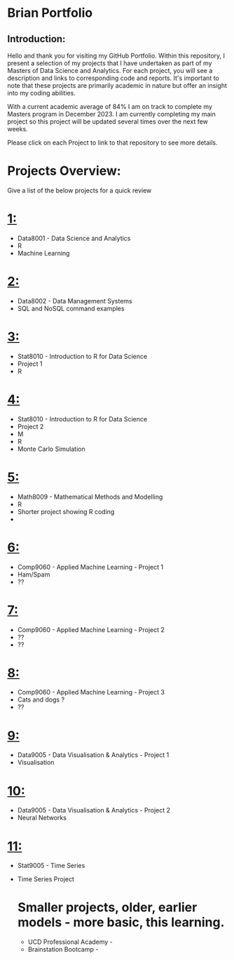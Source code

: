 # Brian Portfolio

## Introduction:
Hello and thank you for visiting my GitHub Portfolio. Within this repository, I present a selection of my projects that I have undertaken as part of my Masters of Data Science and Analytics. For each project, you will see a description and links to corresponding code and reports. It's important to note that these projects are primarily academic in nature but offer an insight into my coding abilities.

With a current academic average of 84% I am on track to complete my Masters program in December 2023. I am currently completing my main project so this project will be updated several times over the next few weeks.

Please click on each Project to link to that repository to see more details.

# Projects Overview:
Give a list of the below projects for a quick review


# [1: ](https://github.com/bhiggi01/mtu_1_data8001)
* Data8001 - Data Science and Analytics
* R
* Machine Learning

# [2: ](https://github.com/bhiggi01/mtu_1_data8002)
* Data8002 - Data Management Systems
* SQL and NoSQL command examples

# [3: ](https://github.com/bhiggi01/mtu_1_stat8010_project_1)
* Stat8010 - Introduction to R for Data Science
* Project 1
* R

# [4: ](https://github.com/bhiggi01/mtu_1_stat8010_project_2)
* Stat8010 - Introduction to R for Data Science
* Project 2
* M
* R
* Monte Carlo Simulation

# [5: ](https://github.com/bhiggi01/mtu_1_math8009)
* Math8009 - Mathematical Methods and Modelling
* R
* Shorter project showing R coding
* 

# [6: ](https://github.com/bhiggi01/mtu_2_comp9060_project_1)
* Comp9060 - Applied Machine Learning - Project 1
* Ham/Spam
* ??

# [7: ](https://github.com/bhiggi01/mtu_2_comp9060_project_2)
* Comp9060 - Applied Machine Learning - Project 2
* ??
* ??

# [8: ](https://github.com/bhiggi01/mtu_2_comp9060_project_3)
* Comp9060 - Applied Machine Learning - Project 3
* Cats and dogs ?
* ??

# [9: ](https://github.com/bhiggi01/mtu_2_data9005_project_1)
* Data9005 - Data Visualisation & Analytics - Project 1
* Visualisation

# [10: ](https://github.com/bhiggi01/mtu_2_data9005_project_2)
* Data9005 - Data Visualisation & Analytics - Project 2
* Neural Networks

# [11: ](https://github.com/bhiggi01/mtu_2_stat9005)
* Stat9005 - Time Series
* Time Series Project



  # Smaller projects, older, earlier models -  more basic, this learning.
  * UCD Professional Academy -
  * Brainstation Bootcamp - 
  

